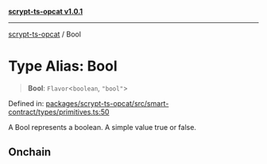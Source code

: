 [**scrypt-ts-opcat v1.0.1**](../README.md)

***

[scrypt-ts-opcat](../README.md) / Bool

# Type Alias: Bool

> **Bool**: `Flavor`\<`boolean`, `"bool"`\>

Defined in: [packages/scrypt-ts-opcat/src/smart-contract/types/primitives.ts:50](https://github.com/OPCAT-Labs/ts-tools/blob/2cea47af983eceafde930347ac310f78dee140a3/packages/scrypt-ts-opcat/src/smart-contract/types/primitives.ts#L50)

A Bool represents a boolean. A simple value true or false.

## Onchain
